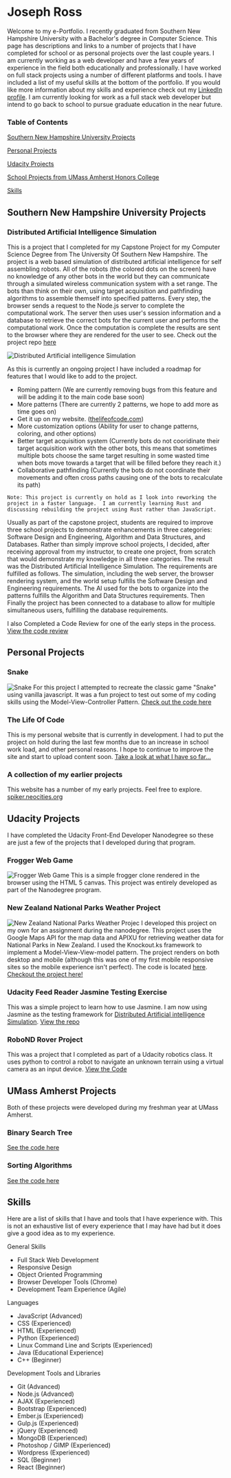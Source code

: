 <link rel="stylesheet" type="text/css" media="all" href="css/styles.css" />

# Joseph Ross
Welcome to my e-Portfolio.  I recently graduated from Southern New Hampshire University with a Bachelor's degree in Computer Science.  This page has descriptions and links to a number of projects that I have completed for school or as personal projects over the last couple years.  I am currently working as a web developer and have a few years of experience in the field both educationally and professionally.  I have worked on full stack projects using a number of different platforms and tools. I have included a list of my useful skills at the bottom of the portfolio.  If you would like more information about my skills and experience check out my [LinkedIn profile](https://www.linkedin.com/in/joeross999/).  I am currently looking for work as a full stack web developer but intend to go back to school to pursue graduate education in the near future.

### Table of Contents

[Southern New Hampshire University Projects](#southern-new-hampshire-university-projects)

[Personal Projects](#personal-projects)

[Udacity Projects](#udacity-projects)

[School Projects from UMass Amherst Honors College](#umass-amherst-projects)

[Skills](#skills)

## Southern New Hampshire University Projects

### Distributed Artificial Intelligence Simulation
This is a project that I completed for my Capstone Project for my Computer Science Degree from The University Of Southern New Hampshire.  The project is a web based simulation of distributed artificial intelligence for self assembling robots.  All of the robots (the colored dots on the screen) have no knowledge of any other bots in the world but they can communicate through a simulated wireless communication system with a set range.  The bots than think on their own, using target acquisition and pathfinding algorithms to assemble themself into specified patterns. Every step, the browser sends a request to the Node.js server to complete the computational work.  The server then uses user's session information and a database to retrieve the correct bots for the current user and performs the computational work.  Once the computation is complete the results are sent to the browser where they are rendered for the user to see.  Check out the project repo [here](https://github.com/joeross999/Distributed-Intelligence-Experiment)

![Distributed Artificial intelligence Simulation][die-simulation]

As this is currently an ongoing project I have included a roadmap for features that I would like to add to the project.

- Roming pattern (We are currently removing bugs from this feature and will be adding it to the main code base soon)
- More patterns (There are currently 2 patterns, we hope to add more as time goes on)
- Get it up on my website. ([thelifeofcode.com](#the-life-of-code))
- More customization options (Ability for user to change patterns, coloring, and other options)
- Better target acquisition system (Currently bots do not cooridinate their target acquisition work with the other bots, this means that sometimes multiple bots choose the same target resulting in some wasted time when bots move towards a target that will be filled before they reach it.)
- Collaborative pathfinding (Currently the bots do not coordinate their movements and often cross paths causing one of the bots to recalculate its path)

``` 
Note: This project is currently on hold as I look into reworking the project in a faster language.  I am currently learning Rust and discussing rebuilding the project using Rust rather than JavaScript.
```
Usually as part of the capstone project, students are required to improve three school projects to demonstrate enhancements in three categories: Software Design and Engineering, Algorithm and Data Structures, and Databases.  Rather than simply improve school projects, I decided, after receiving approval from my instructor, to create one project, from scratch that would demonstrate my knowledge in all three categories.  The result was the Distributed Artificial Intelligence Simulation.  The requirements are fulfilled as follows.  The simulation, including the web server, the browser rendering system, and the world setup fulfills the Software Design and Engineering requirements.  The AI used for the bots to organize into the patterns fulfills the Algorithm and Data Structures requirements. Then Finally the project has been connected to a database to allow for multiple simultaneous users, fulfilling the database requirements.

I also Completed a Code Review for one of the early steps in the process.  [View the code review](https://www.youtube.com/playlist?list=PL0Dhu-pZ6JPHKndhZWyd7ojdCWxedM57L)


## Personal Projects

### Snake 
![Snake][Snake]
For this project I attempted to recreate the classic game "Snake" using vanilla javascript.  It was a fun project to test out some of my coding skills using the Model-View-Controller Pattern.  [Check out the code here](https://github.com/joeross999/Snake)

### The Life Of Code
This is my personal website that is currently in development.  I had to put the project on hold during the last few months due to an increase in school work load, and other personal reasons. I hope to continue to improve the site and start to upload content soon.  [Take a look at what I have so far...](http://thelifeofcode.com)

### A collection of my earlier projects
This website has a number of my early projects.  Feel free to explore.
[spiker.neocities.org](https://spiker.neocities.org/)

## Udacity Projects
I have completed the Udacity Front-End Developer Nanodegree so these are just a few of the projects that I developed during that program.

### Frogger Web Game
![Frogger Web Game][frogger-sim]
This is a simple frogger clone rendered in the browser using the HTML 5 canvas.  This project was entirely developed as part of the Nanodegree program.

### New Zealand National Parks Weather Project
![New Zealand National Parks Weather Projec][New-Zealand-Weather-Project]
I developed this project on my own for an assignment during the nanodegree.  This project uses the Google Maps API for the map data and APIXU for retrieving weather data for National Parks in New Zealand.  I used the Knockout.ks framework to implement a Model-View-View-model pattern.  The project renders on both desktop and mobile (although this was one of my first mobile responsive sites so the mobile experience isn't perfect). The code is located [here](https://github.com/joeross999/New-Zealand-National-Parks-Weather-Project). [Checkout the project here!](https://spiker.neocities.org/NewZealandWeatherProject/index.html)


### Udacity Feed Reader Jasmine Testing Exercise
This was a simple project to learn how to use Jasmine.  I am now using Jasmine as the testing framework for [Distributed Artificial intelligence Simulation](#distributed-artificial-intelligence-simulation).  [View the repo](https://github.com/joeross999/frontend-nanodegree-feedreader)

### RoboND Rover Project
This was a project that I completed as part of a Udacity robotics class.  It uses python to control a robot to navigate an unknown terrain using a virtual camera as an input device.  [View the Code](https://github.com/joeross999/RoboND-Rover-Project)

## UMass Amherst Projects
Both of these projects were developed during my freshman year at UMass Amherst.

### Binary Search Tree
[See the code here](https://github.com/joeross999/Binary-Search-Tree)

### Sorting Algorithms
[See the code here](https://github.com/joeross999/Sorting-Algorithms)

## Skills
Here are a list of skills that I have and tools that I have experience with.  This is not an exhaustive list of every experience that I may have had but it does give a good idea as to my experience.

General Skills
- Full Stack Web Development
- Responsive Design
- Object Oriented Programming
- Browser Developer Tools (Chrome)
- Development Team Experience (Agile)

Languages
- JavaScript (Advanced)
- CSS (Experienced)
- HTML (Experienced)
- Python (Experienced)
- Linux Command Line and Scripts (Experienced)
- Java (Educational Experience)
- C++ (Beginner)

Development Tools and Libraries
- Git (Advanced)
- Node.js (Advanced)
- AJAX (Experienced)
- Bootstrap (Experienced)
- Ember.js (Experienced)
- Gulp.js (Experienced)
- jQuery (Experienced)
- MongoDB (Experienced)
- Photoshop / GIMP (Experienced)
- Wordpress (Experienced)
- SQL (Beginner)
- React (Beginner)

[die-simulation]: https://raw.githubusercontent.com/joeross999/joeross999.github.io/master/images/DIE-Simulation.PNG
[frogger-sim]:https://raw.githubusercontent.com/joeross999/joeross999.github.io/master/images/frogger.png
[New-Zealand-Weather-Project]:https://raw.githubusercontent.com/joeross999/joeross999.github.io/master/images/New-Zealand-Weather-Project.png
[Snake]:https://raw.githubusercontent.com/joeross999/joeross999.github.io/master/images/Snake.png